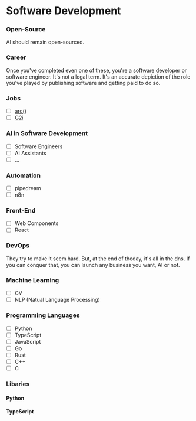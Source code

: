 # Software Development

### Open-Source
AI should remain open-sourced.

### Career
Once you've completed even one of these, you're a software developer or software engineer. It's not a legal term. It's an accurate depiction of the role you've played by publishing software and getting paid to do so.

### Jobs
- [ ] [arc()](https://arc.dev/dashboard/d/full-time-jobs/browse)
- [ ] [G2i](https://g2i.co)

### AI in Software Development
- [ ] Software Engineers
- [ ] AI Assistants
- [ ] ...

### Automation
- [ ] pipedream
- [ ] n8n

### Front-End
- [ ] Web Components
- [ ] React

### DevOps
They try to make it seem hard. But, at the end of theday, it's all in the dns. If you can conquer that, you can launch any business you want, AI or not.

### Machine Learning
- [ ] CV
- [ ] NLP (Natual Language Processing)

### Programming Languages
- [ ] Python
- [ ] TypeScript
- [ ] JavaScript
- [ ] Go
- [ ] Rust
- [ ] C++
- [ ] C

### Libaries
#### Python
#### TypeScript